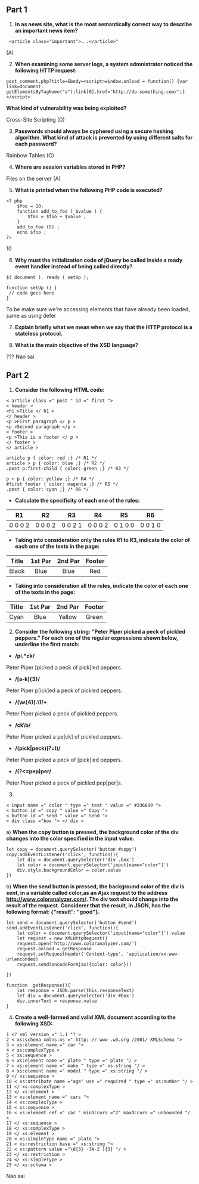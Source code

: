 ## Part 1

1. **In as news site, what is the most semantically correct way to describe an important news item?**
```
 <article class="important">...</article>" 
```
 (A)

2. **When examining some server logs, a system admnistrator noticed the following HTTP request:**
```
post_comment.php?title=&body=<script>window.onload = function() {var link=document.
getElementsByTagName("a");link[0].href="http://do-something.com/";}</script>
```
**What kind of vulnerability was being exploited?**

Cross-Site Scripting (D)

3. **Passwords should always be cyphered using a secure hashing algorithm. What kind of attack is prevented by using different salts for each password?**

Rainbow Tables (C)

4. **Where are session variables stored in PHP?**

Files on the server (A)

5. **What is printed when the following PHP code is executed?**
```
<? php
    $foo = 10;
    function add_to_foo ( $value ) {
        $foo = $foo + $value ;
    }
    add_to_foo (5) ;
    echo $foo ;
?>

```
10

6. **Why must the initialization code of jQuery be called inside a ready event handler instead of being called directly?**
```
$( document ). ready ( setUp );

function setUp () {
 // code goes here
}
```
To be make sure we're accessing elements that have already been loaded, same as using defer

7. **Explain briefly what we mean when we say that the HTTP protocol is a stateless protocol.**

8. **What is the main objective of the XSD language?**

??? Nao sai

## Part 2

1. **Consider the following HTML code:**
```
< article class =" post " id =" first ">
< header >
<h1 >Title </ h1 >
</ header >
<p >First paragraph </ p >
<p >Second paragraph </p >
< footer >
<p >This is a footer </ p >
</ footer >
</ article >

article p { color: red ;} /* R1 */
article > p { color: blue ;} /* R2 */
.post p:first-child { color: green ;} /* R3 */

p + p { color: yellow ;} /* R4 */
#first footer { color: magenta ;} /* R5 */
.post { color: cyan ;} /* R6 */
``` 

* **Calculate the specificity of each one of the rules:**

| R1 | R2 | R3 | R4 | R5 | R6 |
| :--------: | :--------: | :--------: | :--------: | :--------: | :--------: |
| 0 0 0 2 | 0 0 0 2 | 0 0 2 1 | 0 0 0 2 | 0 1 0 0 | 0 0 1 0 |

* **Taking into consideration only the rules R1 to R3, indicate the color of each one of the texts in the page:**

| Title | 1st Par | 2nd Par | Footer |
| :--------: | :--------: | :--------: | :--------: |
| Black | Blue | Blue | Red |

* **Taking into consideration all the rules, indicate the color of each one of the texts in the page:**

| Title | 1st Par | 2nd Par | Footer |
| :--------: | :--------: | :--------: | :--------: |
| Cyan | Blue | Yellow | Green |


2. **Consider the following string: "Peter Piper picked a peck of pickled peppers."
For each one of the regular expressions shown below, underline the first match:**

* **/pi.\*ck/**

Peter Piper [picked a peck of pick]led peppers.

* **/[a-k]{3}/**

Peter Piper p[ick]ed a peck of pickled peppers.

* **/(\w{4}).\1/+**

Peter Piper picked a peck of pickled peppers.

* **/ck\b/**

Peter Piper picked a pe[ck] of pickled peppers.

* **/(pick|peck)(?=l)/**

Peter Piper picked a peck of [pick]led peppers.

* **/(?<=pep)per/**

Peter Piper picked a peck of pickled pep[per]s.


3. 
```
< input name =" color " type =" text " value =" #336699 ">
< button id =" copy " value =" Copy ">
< button id =" send " value =" Send ">
< div class ="box "> </ div >
```

a) **When the copy button is pressed, the background color of the div changes into the color specified in the input value.**
```
let copy = document.querySelector('button #copy')
copy.addEventListener('click', function(){
    let div = document.querySelector('div .box')
    let color = document.querySelector('input[name="color"]')
    div.style.backgroundColor = color.value
})

```



b) **When the send button is pressed, the background color of the div is sent, in a variable called color,as an Ajax request to the address http://www.coloranalyzer.com/. The div text should change into the result of the request. Considerer that the result, in JSON, has the following format:
{"result": "good"}.**

```
let send = document.querySelector('button #send')
send.addEventListener('click', function(){
    let color = document.querySelector('input[name="color"]').value
    let request = new XMLHttpRequest()
    request.open('http://www.coloranalyzer.com/')
    request.onload = getResponse
    request.setRequestHeader('Content-type', 'application/xx-www-urlenconded)
    request.send(encodeForAjax({color: color}))

})

function  getResponse(){
    let response = JSON.parse(this.responseText)
    let div = document.querySelector('div #box')
    div.innerText = response.value
}

```


4. **Create a well-formed and valid XML document according to the following XSD:**
```
1 <? xml version =" 1.1 "? >
2 < xs:schema xmlns:xs =" http: // www .w3.org /2001/ XMLSchema ">
3 < xs:element name =" car ">
4 < xs:complexType >
5 < xs:sequence >
6 < xs:element name =" plate " type =" plate "/ >
7 < xs:element name =" make " type =" xs:string "/ >
8 < xs:element name =" model " type =" xs:string "/ >
9 </ xs:sequence >
10 < xs:attribute name ="age" use =" required " type =" xs:number "/ >
11 </ xs:complexType >
12 </ xs:element >
13 < xs:element name =" cars ">
14 < xs:complexType >
15 < xs:sequence >
16 < xs:element ref =" car " minOccurs ="2" maxOccurs =" unbounded "/ >
17 </ xs:sequence >
18 </ xs:complexType >
19 </ xs:element >
20 < xs:simpleType name =" plate ">
21 < xs:restriction base =" xs:string ">
22 < xs:pattern value ="\d{3} -[A-Z ]{3} "/ >
23 </ xs:restriction >
24 </ xs:simpleType >
25 </ xs:schema >
```
Nao sai 